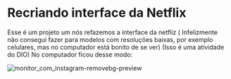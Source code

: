 # Recriando interface da Netflix 

Esse é um projeto um nós refazemos a interface da netfliz ( Infelizmente não consegui fazer para modelos com resoluções baixas, por exemplo celulares, mas no computador está bonito de se ver)
(Isso é uma atividade do DIO)
No computador ficou desse modo:



![monitor_com_instagram-removebg-preview](https://i.imgur.com/9ScoVpR.png)

